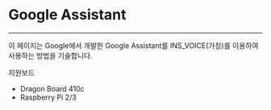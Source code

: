 # Google Assistant

---

이 페이지는 Google에서 개발한 Google Assistant를 INS\_VOICE\(가칭\)를 이용하여 사용하는 방법을 기술합니다.

지원보드

* Dragon Board 410c
* Raspberry Pi 2/3



